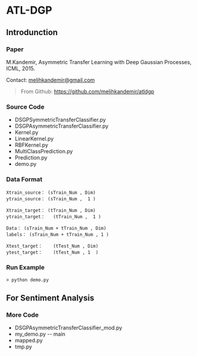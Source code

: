 # ATL-DGP

## Introdunction 

### Paper

M.Kandemir, Asymmetric Transfer Learning with Deep Gaussian Processes, ICML, 2015.

Contact: melihkandemir@gmail.com

> From Github: https://github.com/melihkandemir/atldgp

### Source Code

* DSGPSymmetricTransferClassifier.py
* DSGPAsymmetricTransferClassifier.py
* Kernel.py
* LinearKernel.py
* RBFKernel.py
* MultiClassPrediction.py
* Prediction.py
* demo.py

### Data Format

```
Xtrain_source： (sTrain_Num , Dim)
ytrain_source： (sTrain_Num ,  1 )

Xtrain_target： (tTrain_Num , Dim)
ytrain_target：	 (tTrain_Num ,  1 )

Data： (sTrain_Num + tTrain_Num , Dim)
labels： (sTrain_Num + tTrain_Num , 1 )

Xtest_target：	 (tTest_Num , Dim)
ytest_target：	 (tTest_Num , 1  ) 
```

### Run Example

```
> python demo.py
```

## For Sentiment Analysis

### More Code

* DSGPAsymmetricTransferClassifier_mod.py
* my_demo.py -- main
* mapped.py
* tmp.py





